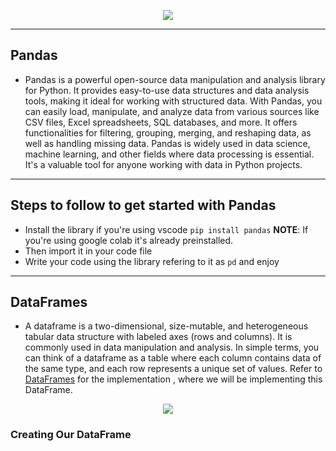<p align="center">
<img src ="https://miro.medium.com/v2/resize:fit:1200/0*zufwff95psHKtNxZ.png">
</p>
<p aling="center">

---

<h2> Pandas </h2>

- Pandas is a powerful open-source data manipulation and analysis library for Python. It provides easy-to-use data structures and data analysis tools, making it ideal for working with structured data. With Pandas, you can easily load, manipulate, and analyze data from various sources like CSV files, Excel spreadsheets, SQL databases, and more. It offers functionalities for filtering, grouping, merging, and reshaping data, as well as handling missing data. Pandas is widely used in data science, machine learning, and other fields where data processing is essential. It's a valuable tool for anyone working with data in Python projects.

---

<h2> Steps to follow to get started with Pandas </h2>

- Install the library if you're using vscode `pip install pandas`
  **NOTE**: If you're using google colab it's already preinstalled.
- Then import it in your code file
- Write your code using the library refering to it as `pd` and enjoy

---

<h2> DataFrames </h2>

- A dataframe is a two-dimensional, size-mutable, and heterogeneous tabular data structure with labeled axes (rows and columns). It is commonly used in data manipulation and analysis. In simple terms, you can think of a dataframe as a table where each column contains data of the same type, and each row represents a unique set of values. Refer to [DataFrames](./pandasIntro.py) for the implementation , where we will be implementing this DataFrame.

<p align="center">
<img src ="https://www.notion.so/image/https%3A%2F%2Fprod-files-secure.s3.us-west-2.amazonaws.com%2F029a1497-45bd-4b48-af71-c2ab8a918091%2Ffc12b35d-334f-4e1e-9e3d-df604ee236fd%2FUntitled.png?table=block&id=9dfd9b48-e232-4066-a773-1260ac7e2129&spaceId=029a1497-45bd-4b48-af71-c2ab8a918091&width=2000&userId=9d08c749-75eb-439d-ad10-2a83e114a53b&cache=v2">
</p>
<p aling="center">

### Creating Our DataFrame

